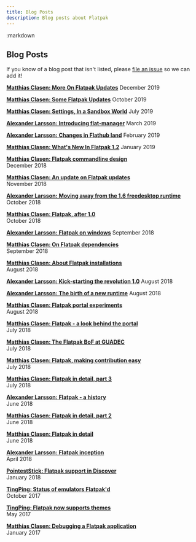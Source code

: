 ```yaml
---
title: Blog Posts
description: Blog posts about Flatpak
---
```

<section class=""><div class="container"><div class="row"><div class="col-lg-10 col-lg-offset-1">
:markdown

  # Blog Posts
  
  <ul id="toc" data-toc data-toc-headings="h3"></ul>

  If you know of a blog post that isn't listed, please [file an issue](https://github.com/flatpak/flatpak.github.io/issues/new) so we can add it!
  
  [**Matthias Clasen: More On Flatpak Updates**](https://blogs.gnome.org/mclasen/2019/12/19/9100/)
  December 2019

  [**Matthias Clasen: Some Flatpak Updates**](https://blogs.gnome.org/mclasen/2019/10/03/some-flatpak-updates/)
  October 2019

  [**Matthias Clasen: Settings, In a Sandbox World**](https://blogs.gnome.org/mclasen/2019/07/12/settings-in-a-sandbox-world/)
  July 2019

  [**Alexander Larsson: Introducing flat-manager**](https://blogs.gnome.org/alexl/2019/03/19/introducing-flat-manager/)
  March 2019

  [**Alexander Larsson: Changes in Flathub land**](https://blogs.gnome.org/alexl/2019/02/19/changes-in-flathub-land/)
  February 2019

  [**Matthias Clasen: What's New In Flatpak 1.2**](https://blogs.gnome.org/mclasen/2019/01/28/whats-new-in-flatpak-1-2/)
  January 2019

  [**Matthias Clasen: Flatpak commandline design**](https://blogs.gnome.org/mclasen/2018/12/19/flatpak-commandline-design/)  
  December 2018

  [**Matthias Clasen: An update on Flatpak updates**](https://blogs.gnome.org/mclasen/2018/11/26/an-update-on-flatpak-updates/)  
  November 2018

  [**Alexander Larsson: Moving away from the 1.6 freedesktop runtime**](https://blogs.gnome.org/alexl/2018/10/11/moving-away-from-the-1-6-freedesktop-runtime/)
  October 2018

  [**Matthias Clasen: Flatpak, after 1.0**](https://blogs.gnome.org/mclasen/2018/10/08/flatpak-after-1-0/)  
  October 2018

  [**Alexander Larsson: Flatpak on windows**](https://blogs.gnome.org/alexl/2018/09/17/flatpak-on-windows/)
  September 2018

  [**Matthias Clasen: On Flatpak dependencies**](https://blogs.gnome.org/mclasen/2018/09/07/on-flatpak-dependencies/)  
  September 2018

  [**Matthias Clasen: About Flatpak installations**](https://blogs.gnome.org/mclasen/2018/08/26/about-flatpak-installations/)  
  August 2018

  [**Alexander Larsson: Kick-starting the revolution 1.0**](https://blogs.gnome.org/alexl/2018/08/21/kick-starting-the-revolution-1-0/)
  August 2018

  [**Alexander Larsson: The birth of a new runtime**](https://blogs.gnome.org/alexl/2018/08/10/the-birth-of-a-new-runtime/)
  August 2018

  [**Matthias Clasen: Flatpak portal experiments**](https://blogs.gnome.org/mclasen/2018/08/03/flatpak-portal-experiments/)  
  August 2018

  [**Matthias Clasen: Flatpak - a look behind the portal**](https://blogs.gnome.org/mclasen/2018/07/19/flatpak-a-look-behind-the-portal/)  
  July 2018

  [**Matthias Clasen: The Flatpak BoF at GUADEC**](https://blogs.gnome.org/mclasen/2018/07/14/the-flatpak-bof-at-guadec/)  
  July 2018

  [**Matthias Clasen: Flatpak, making contribution easy**](https://blogs.gnome.org/mclasen/2018/07/07/flatpak-making-contribution-easy/)  
  July 2018

  [**Matthias Clasen: Flatpak in detail, part 3**](https://blogs.gnome.org/mclasen/2018/07/02/flatpak-in-detail-part-3/)  
  July 2018

  [**Alexander Larsson: Flatpak - a history**](https://blogs.gnome.org/alexl/2018/06/20/flatpak-a-history/)  
  June 2018

  [**Matthias Clasen: Flatpak in detail, part 2**](https://blogs.gnome.org/mclasen/2018/06/19/flatpak-in-detail-part-2/)  
  June 2018

  [**Matthias Clasen: Flatpak in detail**](https://blogs.gnome.org/mclasen/2018/06/13/flatpak-in-detail/)  
  June 2018

  [**Alexander Larsson: Flatpak inception**](https://blogs.gnome.org/alexl/2018/04/27/flatpak-inception/)  
  April 2018

  [**PointestStick: Flatpak support in Discover**](https://pointieststick.com/2018/01/13/flatpak-support-in-discover/)  
  January 2018

  [**TingPing: Status of emulators Flatpak'd**](https://blog.tingping.se/2017/10/31/flatpaked-emulators.html)  
  October 2017
  
  [**TingPing: Flatpak now supports themes**](https://blog.tingping.se/2017/05/11/flatpak-theming.html)  
  May 2017

  [**Matthias Clasen: Debugging a Flatpak application**](https://blogs.gnome.org/mclasen/2017/01/20/debugging-a-flatpak-application/)  
  January 2017

</div></div></div></section>
